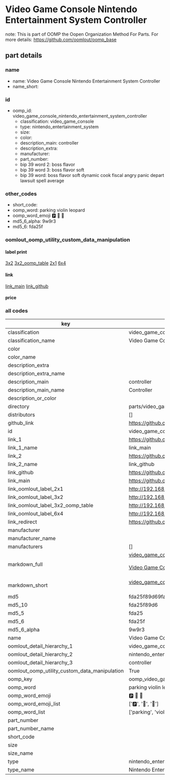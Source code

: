 # Video Game Console Nintendo Entertainment System Controller  

note: This is part of OOMP the Oopen Organization Method For Parts. For more details: https://github.com/oomlout/oomp_base

##  part details
  







### name
* name: Video Game Console Nintendo Entertainment System Controller
* name_short: 
### id
* oomp_id: video_game_console_nintendo_entertainment_system_controller
  * classification: video_game_console
  * type: nintendo_entertainment_system
  * size: 
  * color: 
  * description_main: controller
  * description_extra: 
  * manufacturer: 
  * part_number: 
  * bip 39 word 2: boss flavor
  * bip 39 word 3: boss flavor soft
  * bip 39 word: boss flavor soft dynamic cook fiscal angry panic depart lawsuit spell average

### other_codes
* short_code: 
* oomp_word: parking violin leopard
* oomp_word_emoji :parking: :violin: :leopard:
* md5_6_alpha: 9w9r3
* md5_6: fda25f






### oomlout_oomp_utility_custom_data_manipulation
#### label print
[3x2](http://192.168.1.245:1112/?label=oomp%209w9r3)
[3x2_oomp_table](http://192.168.1.108:1112/?label=oomp%209w9r3)
[2x1](http://192.168.1.242:1112/?label=oomp%209w9r3)
[6x4](http://192.168.1.55:1112/?label=oomp%209w9r3)    

#### link

[link_main](https://github.com/oomlout/oomlout_oomp_version_1_messy/tree/main/parts/video_game_console_nintendo_entertainment_system_controller) [link_github](https://github.com/oomlout/oomlout_oomp_version_1_messy/tree/main/parts/video_game_console_nintendo_entertainment_system_controller)                             

#### price







### all codes 
| key | value |  
| --- | --- |  
| classification | video_game_console |  
| classification_name | Video Game Console |  
| color |  |  
| color_name |  |  
| description_extra |  |  
| description_extra_name |  |  
| description_main | controller |  
| description_main_name | Controller |  
| description_or_color |   |  
| directory | parts/video_game_console_nintendo_entertainment_system_controller |  
| distributors | [] |  
| github_link | https://github.com/oomlout/oomlout_oomp_part_src/tree/main/parts/video_game_console_nintendo_entertainment_system_controller |  
| id | video_game_console_nintendo_entertainment_system_controller |  
| link_1 | https://github.com/oomlout/oomlout_oomp_version_1_messy/tree/main/parts/video_game_console_nintendo_entertainment_system_controller |  
| link_1_name | link_main |  
| link_2 | https://github.com/oomlout/oomlout_oomp_version_1_messy/tree/main/parts/video_game_console_nintendo_entertainment_system_controller |  
| link_2_name | link_github |  
| link_github | https://github.com/oomlout/oomlout_oomp_version_1_messy/tree/main/parts/video_game_console_nintendo_entertainment_system_controller |  
| link_main | https://github.com/oomlout/oomlout_oomp_version_1_messy/tree/main/parts/video_game_console_nintendo_entertainment_system_controller |  
| link_oomlout_label_2x1 | http://192.168.1.242:1112/?label=oomp%209w9r3 |  
| link_oomlout_label_3x2 | http://192.168.1.245:1112/?label=oomp%209w9r3 |  
| link_oomlout_label_3x2_oomp_table | http://192.168.1.108:1112/?label=oomp%209w9r3 |  
| link_oomlout_label_6x4 | http://192.168.1.55:1112/?label=oomp%209w9r3 |  
| link_redirect | https://github.com/oomlout/oomlout_oomp_version_1_messy/tree/main/parts/video_game_console_nintendo_entertainment_system_controller |  
| manufacturer |  |  
| manufacturer_name |  |  
| manufacturers | [] |  
| markdown_full | [video_game_console_nintendo_entertainment_system_controller](none)<br>[](none)<br>[Video Game Console Nintendo Entertainment System Controller](none)<br><br> |  
| markdown_short | [video_game_console_nintendo_entertainment_system_controller](none)<br><br> |  
| md5 | fda25f89d69fa11d5e17d44d9c9628d1 |  
| md5_10 | fda25f89d6 |  
| md5_5 | fda25 |  
| md5_6 | fda25f |  
| md5_6_alpha | 9w9r3 |  
| name | Video Game Console Nintendo Entertainment System Controller |  
| oomlout_detail_hierarchy_1 | video_game_console |  
| oomlout_detail_hierarchy_2 | nintendo_entertainment_system |  
| oomlout_detail_hierarchy_3 | controller |  
| oomlout_oomp_utility_custom_data_manipulation | True |  
| oomp_key | oomp_video_game_console_nintendo_entertainment_system_controller |  
| oomp_word | parking violin leopard |  
| oomp_word_emoji | :parking: :violin: :leopard: |  
| oomp_word_emoji_list | [':parking:', ':violin:', ':leopard:'] |  
| oomp_word_list | ['parking', 'violin', 'leopard'] |  
| part_number |  |  
| part_number_name |  |  
| short_code |  |  
| size |  |  
| size_name |  |  
| type | nintendo_entertainment_system |  
| type_name | Nintendo Entertainment System |  
